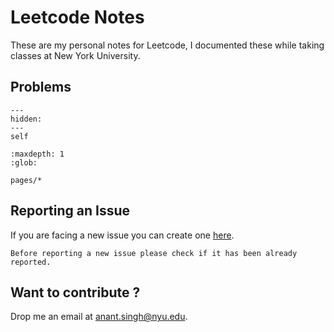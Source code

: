 # Leetcode Notes


These are my personal notes for Leetcode, I documented these while taking classes at New York University.

## Problems

<!-- :hidden: -->
<!-- :numbered: -->
```{toctree}
---
hidden:
---
self
```

```{toctree}
:maxdepth: 1
:glob:

pages/*
```



## Reporting an Issue

If you are facing a new issue you can create one [here](https://github.com/95anantsingh/leetcode-notes/issues).

```{attention}
Before reporting a new issue please check if it has been already reported.
```

## Want to contribute ?

Drop me an email at <a href="mailto:anant.singh@nyu.edu?subject=Leetcode Notes!&body=Hello Anant,">anant.singh@nyu.edu</a>.
